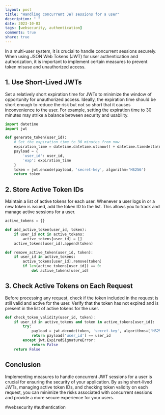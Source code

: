 ```yaml
---
layout: post
title: "Handling concurrent JWT sessions for a user"
description: " "
date: 2023-10-03
tags: [websecurity, authentication]
comments: true
share: true
---
```


In a multi-user system, it is crucial to handle concurrent sessions securely. When using JSON Web Tokens (JWT) for user authentication and authorization, it is important to implement certain measures to prevent token misuse and unauthorized access.

## 1. Use Short-Lived JWTs

Set a relatively short expiration time for JWTs to minimize the window of opportunity for unauthorized access. Ideally, the expiration time should be short enough to reduce the risk but not so short that it causes inconvenience to the user. For example, setting the expiration time to 30 minutes may strike a balance between security and usability.

```python
import datetime
import jwt

def generate_token(user_id):
    # Set the expiration time to 30 minutes from now
    expiration_time = datetime.datetime.utcnow() + datetime.timedelta(minutes=30)
    payload = {
        'user_id': user_id,
        'exp': expiration_time
    }
    token = jwt.encode(payload, 'secret-key', algorithm='HS256')
    return token
```

## 2. Store Active Token IDs

Maintain a list of active tokens for each user. Whenever a user logs in or a new token is issued, add the token ID to the list. This allows you to track and manage active sessions for a user.

```python
active_tokens = {}

def add_active_token(user_id, token):
    if user_id not in active_tokens:
        active_tokens[user_id] = []
    active_tokens[user_id].append(token)

def remove_active_token(user_id, token):
    if user_id in active_tokens:
        active_tokens[user_id].remove(token)
        if len(active_tokens[user_id]) == 0:
            del active_tokens[user_id]
```

## 3. Check Active Tokens on Each Request

Before processing any request, check if the token included in the request is still valid and active for the user. Verify that the token has not expired and is present in the list of active tokens for the user.

```python
def check_token_validity(user_id, token):
    if user_id in active_tokens and token in active_tokens[user_id]:
        try:
            payload = jwt.decode(token, 'secret-key', algorithms=['HS256'])
            return payload['user_id'] == user_id
        except jwt.ExpiredSignatureError:
            return False
    return False
```

## Conclusion

Implementing measures to handle concurrent JWT sessions for a user is crucial for ensuring the security of your application. By using short-lived JWTs, managing active token IDs, and checking token validity on each request, you can minimize the risks associated with concurrent sessions and provide a more secure experience for your users.

#websecurity #authentication